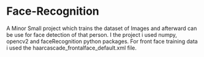 # Face-Recognition
A Minor Small project which trains the dataset of Images and afterward can be use for face detection of that person. I the project i used numpy, opencv2 and faceRecognition python packages. For front face training data i used the haarcascade_frontalface_default.xml file.
